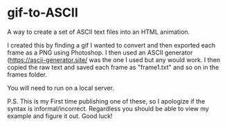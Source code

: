 # gif-to-ASCII
 A way to create a set of ASCII text files into an HTML animation.

I created this by finding a gif I wanted to convert and then exported each frame as a PNG using Photoshop. I then used an ASCII generator (https://ascii-generator.site/ was the one I used but any would work. I then copied the raw text and saved each frame as "frame1.txt" and so on in the frames folder.

You will need to run on a local server.

P.S. This is my First time publishing one of these, so I apologize if the syntax is informal/incorrect. Regardless you should be able to view my example and figure it out. Good luck!
